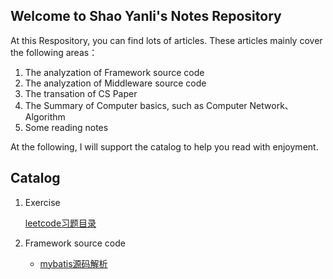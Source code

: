 ## Welcome to Shao Yanli's Notes Repository

At this Respository, you can find lots of articles. These articles mainly cover the following areas：

1. The analyzation of Framework source code
2. The analyzation of Middleware source code
3. The transation of CS Paper
4. The Summary of Computer basics, such as Computer Network、Algorithm
5. Some reading notes

At the following, I will support the catalog to help you read with enjoyment.

## Catalog

1. Exercise

    [leetcode习题目录](./leetcode/Catalog.md)

2. Framework source code

    - [mybatis源码解析](./framwork/mybatis/catelog.md)